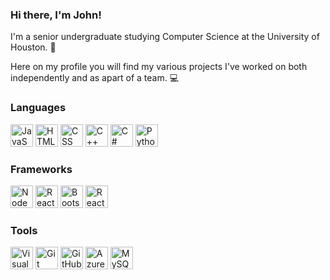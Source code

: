 ### Hi there, I'm John!

I'm a senior undergraduate studying Computer Science at the University of Houston. 🐾

Here on my profile you will find my various projects I've worked on both independently and as apart of a team. 💻

### Languages
<p align="left">
<img src="https://github.com/yurijserrano/Github-Profile-Readme-Logos/blob/master/programming%20languages/javascript.svg" width="36" height="36" alt="JavaScript"/>
<img src="https://github.com/yurijserrano/Github-Profile-Readme-Logos/blob/master/others/html.svg" width="36" height="36" alt="HTML"/>
<img src="https://github.com/yurijserrano/Github-Profile-Readme-Logos/blob/master/others/css.svg" width="36" height="36" alt="CSS"/>
<img src="https://github.com/yurijserrano/Github-Profile-Readme-Logos/blob/master/programming%20languages/c%2B%2B.svg" width="36" height="36" alt="C++"/>
<img src="https://github.com/yurijserrano/Github-Profile-Readme-Logos/blob/master/programming%20languages/c%23.svg" width="36" height="36" alt="C#"/>
<img src="https://github.com/yurijserrano/Github-Profile-Readme-Logos/blob/master/programming%20languages/python.svg" width="36" height="36" alt="Python"/>
</p>


### Frameworks
<p align="left">
<img src="https://github.com/yurijserrano/Github-Profile-Readme-Logos/blob/master/frameworks/nodejs.svg" width="36" height="36" alt="Node"/>
<img src="https://github.com/yurijserrano/Github-Profile-Readme-Logos/blob/master/frameworks/react.svg" width="36" height="36" alt="React"/>
<img src="https://github.com/yurijserrano/Github-Profile-Readme-Logos/blob/master/frameworks/boostrap.svg" width="36" height="36" alt="Bootstrap"/>
<img src="https://github.com/yurijserrano/Github-Profile-Readme-Logos/blob/master/frameworks/jquery.svg" width="36" height="36" alt="React"/>
</p>

### Tools
<p align="left">
<img src="https://github.com/yurijserrano/Github-Profile-Readme-Logos/blob/master/text%20editors/vscode.svg" width="36" height="36" alt="Visual Studio Code"/>
<img src="https://github.com/yurijserrano/Github-Profile-Readme-Logos/blob/master/others/git.svg" width="36" height="36" alt="Git"/>
<img src="https://github.com/yurijserrano/Github-Profile-Readme-Logos/blob/master/cloud/github.svg" width="36" height="36" alt="GitHub"/>
<img src="https://github.com/yurijserrano/Github-Profile-Readme-Logos/blob/master/cloud/azure.svg" width="36" height="36" alt="Azure"/>
<img src="https://github.com/yurijserrano/Github-Profile-Readme-Logos/blob/master/databases/mysql.svg" width="36" height="36" alt="MySQL"/>
</p>

